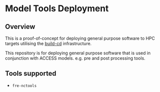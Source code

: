 # Model Tools Deployment

## Overview

This is a proof-of-concept for deploying general purpose software to HPC targets utilising the [build-cd](https://github.com/ACCESS-NRI/build-cd) infrastructure.

This repository is for deploying general purpose software that is used in conjunction with ACCESS models. e.g. pre and post processing tools.

## Tools supported

* `fre-nctools`
